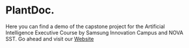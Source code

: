 # PlantDoc.
Here you can find a demo of the capstone project for the Artificial Intelligence Executive Course by Samsung Innovation Campus and NOVA SST.
Go ahead and visit our [Website]([https://pages.github.com/](https://mariamalvarez.github.io/PlantDoc./)https://mariamalvarez.github.io/PlantDoc./)
